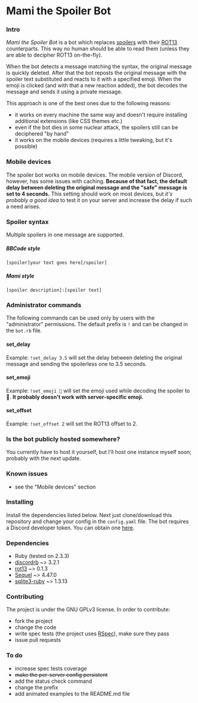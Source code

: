 # Mami the Spoiler Bot

### Intro
*Mami the Spoiler Bot* is a bot which replaces [spoilers](http://tvtropes.org/pmwiki/pmwiki.php/Main/Spoiler) with their [ROT13](https://en.wikipedia.org/wiki/ROT13) counterparts. This way no human should be able to read them (unless they are able to decipher ROT13 on-the-fly).

When the bot detects a message matching the syntax, the original message is quickly deleted. After that the bot reposts the original message with the spoiler text substituted and reacts to it with a specified emoji. When the emoji is clicked (and with that a new reaction added), the bot decodes the message and sends it using a private message.

This approach is one of the best ones due to the following reasons:
- it works on every machine the same way and doesn't require installing additional extensions (like CSS themes etc.)
- even if the bot dies in some nuclear attack, the spoilers still can be deciphered "by hand"
- it works on the mobile devices (requires a little tweaking, but it's possible)

### Mobile devices
The spoiler bot works on mobile devices. The mobile version of Discord, however, has some issues with caching. **Because of that fact, the default delay between deleting the original message and the "safe" message is set to 4 seconds.** This setting should work on most devices, but *it's probably a good idea* to test it on your server and increase the delay if such a need arises.

### Spoiler syntax
Multiple spoilers in one message are supported.
##### BBCode style
`[spoiler]your text goes here[/spoiler]`
##### Mami style
`[spoiler description]:[spoiler text]`

### Administrator commands
The following commands can be used only by users with the "administrator" permissions.
The default prefix is `!` and can be changed in the `bot.rb` file.

#### set_delay
Example: `!set_delay 3.5` will set the delay between deleting the original message and sending the spoilerless one to 3.5 seconds.

#### set_emoji
Example: `!set_emoji 🤔` will set the emoji used while decoding the spoiler to 🤔.
**It probably doesn't work with server-specific emoji.**

#### set_offset
Example: `!set_offset 2` will set the ROT13 offset to 2.

### Is the bot publicly hosted somewhere?
You currently have to host it yourself, but I'll host one instance myself soon; probably with the next update.

### Known issues
- see the "Mobile devices" section

### Installing
Install the dependencies listed below. Next just clone/download this repository and change your config in the `config.yaml` file.
The bot requires a Discord developer token. You can obtain one [here](https://discordapp.com/developers/applications/me).

### Dependencies
- Ruby (tested on 2.3.3)
- [discordrb](https://github.com/meew0/discordrb) ~> 3.2.1
- [rot13](https://github.com/jrobertson/rot13) ~> 0.1.3
- [Sequel](https://github.com/jeremyevans/sequel) ~> 4.47.0
- [sqlite3-ruby](https://github.com/sparklemotion/sqlite3-ruby) ~> 1.3.13

### Contributing
The project is under the GNU GPLv3 license. In order to contribute:

- fork the project
- change the code
- write spec tests (the project uses [RSpec](http://rspec.info)), make sure they pass
- issue pull requests

### To do
- increase spec tests coverage
- ~~make the per-server config persistent~~
- add the status check command
- change the prefix
- add animated examples to the README.md file